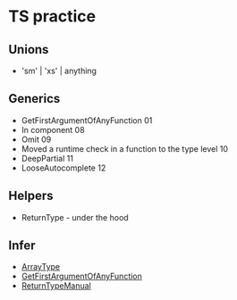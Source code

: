 # TS practice

## Unions 
- 'sm' | 'xs' | anything

## Generics
- GetFirstArgumentOfAnyFunction 01
- In component 08
- Omit 09
- Moved a runtime check in a function to the type level 10
- DeepPartial 11
- LooseAutocomplete 12

## Helpers
- ReturnType - under the hood

## Infer
- [ArrayType](src/infer/Example01.ts)
- [GetFirstArgumentOfAnyFunction](src/generics/Example01.ts)
- [ReturnTypeManual](src/infer/ReturnType01.ts)
